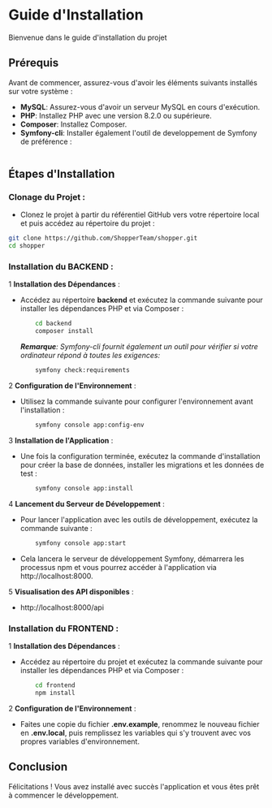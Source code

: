 # Guide d'Installation

Bienvenue dans le guide d'installation du projet

## Prérequis

Avant de commencer, assurez-vous d'avoir les éléments suivants installés sur votre système :

- **MySQL**: Assurez-vous d'avoir un serveur MySQL en cours d'exécution.
- **PHP**: Installez PHP avec une version 8.2.0 ou supérieure.
- **Composer**: Installez Composer.
- **Symfony-cli**: Installer également l'outil de developpement de Symfony de préférence :
```https://symfony.com/download
```

## Étapes d'Installation

### **Clonage du Projet** :
   - Clonez le projet à partir du référentiel GitHub vers votre répertoire local et puis accédez au répertoire du projet :

   ```bash
   git clone https://github.com/ShopperTeam/shopper.git
   cd shopper
   ```

### **Installation du BACKEND** :

1   **Installation des Dépendances** :

-   Accédez au répertoire **backend** et exécutez la commande suivante pour installer les dépendances PHP et via Composer :
    ```bash
        cd backend
        composer install
    ```
    <i>**Remarque**: Symfony-cli fournit également un outil pour vérifier si votre ordinateur répond à toutes les exigences:</i>
    ```bash
        symfony check:requirements
    ```
2  **Configuration de l'Environnement** :

-   Utilisez la commande suivante pour configurer l'environnement avant l'installation :
    ```bash
        symfony console app:config-env
    ```
3  **Installation de l'Application** :

-   Une fois la configuration terminée, exécutez la commande d'installation pour créer la base de données, installer les migrations et les données de test :
    ```bash
        symfony console app:install
    ```
4  **Lancement du Serveur de Développement** :

-   Pour lancer l'application avec les outils de développement, exécutez la commande suivante :
    ```bash
        symfony console app:start
    ```

-   Cela lancera le serveur de développement Symfony, démarrera les processus npm et vous pourrez accéder à l'application via http://localhost:8000.

5  **Visualisation des API disponibles** :

-   http://localhost:8000/api


### **Installation du FRONTEND** : 

1   **Installation des Dépendances** :

-   Accédez au répertoire du projet et exécutez la commande suivante pour installer les dépendances PHP et via Composer :
    ```bash
        cd frontend
        npm install
    ```
2  **Configuration de l'Environnement** :

-   Faites une copie du fichier **.env.example**, renommez le nouveau fichier en **.env.local**, puis remplissez les variables qui s'y trouvent avec vos propres variables d'environnement.

## Conclusion

Félicitations ! Vous avez installé avec succès l'application et vous êtes prêt à commencer le développement.
